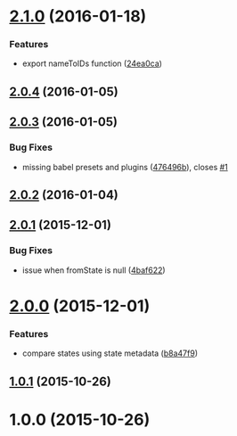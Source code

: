 <a name="2.1.0"></a>
# [2.1.0](https://github.com/router5/transition-path/compare/v2.0.4...v2.1.0) (2016-01-18)


### Features

* export nameToIDs function ([24ea0ca](https://github.com/router5/transition-path/commit/24ea0ca))



<a name="2.0.4"></a>
## [2.0.4](https://github.com/router5/transition-path/compare/v2.0.3...v2.0.4) (2016-01-05)




<a name="2.0.3"></a>
## [2.0.3](https://github.com/router5/transition-path/compare/v2.0.2...v2.0.3) (2016-01-05)


### Bug Fixes

* missing babel presets and plugins ([476496b](https://github.com/router5/transition-path/commit/476496b)), closes [#1](https://github.com/router5/transition-path/issues/1)



<a name="2.0.2"></a>
## [2.0.2](https://github.com/router5/transition-path/compare/v2.0.1...v2.0.2) (2016-01-04)




<a name="2.0.1"></a>
## [2.0.1](https://github.com/router5/transition-path/compare/v2.0.0...v2.0.1) (2015-12-01)


### Bug Fixes

* issue when fromState is null ([4baf622](https://github.com/router5/transition-path/commit/4baf622))



<a name="2.0.0"></a>
# [2.0.0](https://github.com/router5/transition-path/compare/v1.0.1...v2.0.0) (2015-12-01)


### Features

* compare states using state metadata ([b8a47f9](https://github.com/router5/transition-path/commit/b8a47f9))



<a name="1.0.1"></a>
## [1.0.1](https://github.com/router5/transition-path/compare/v1.0.0...v1.0.1) (2015-10-26)




<a name="1.0.0"></a>
# 1.0.0 (2015-10-26)




